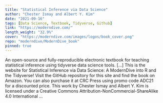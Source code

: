 ```yaml
---
title: "Statistical Inference via Data Science"
author: "Chester Ismay and Albert Y. Kim"
date: "2021-09-16"
tags: [Data Science, Textbook, Tidyverse, Github]
link: "https://moderndive.com/"
length_weight: "32.9%"
cover: "https://moderndive.com/images/logos/book_cover.png"
repo: "moderndive/ModernDive_book"
pinned: true
---
```


An open-source and fully-reproducible electronic textbook for teaching statistical inference using tidyverse data science tools. [...] This is the website for Statistical Inference via Data Science: A ModernDive into R and the Tidyverse! Visit the GitHub repository for this site and find the book on Amazon. You can also purchase it at CRC Press using promo code ADC21 for a discounted price. This work by Chester Ismay and Albert Y. Kim is licensed under a Creative Commons Attribution-NonCommercial-ShareAlike 4.0 International ...

